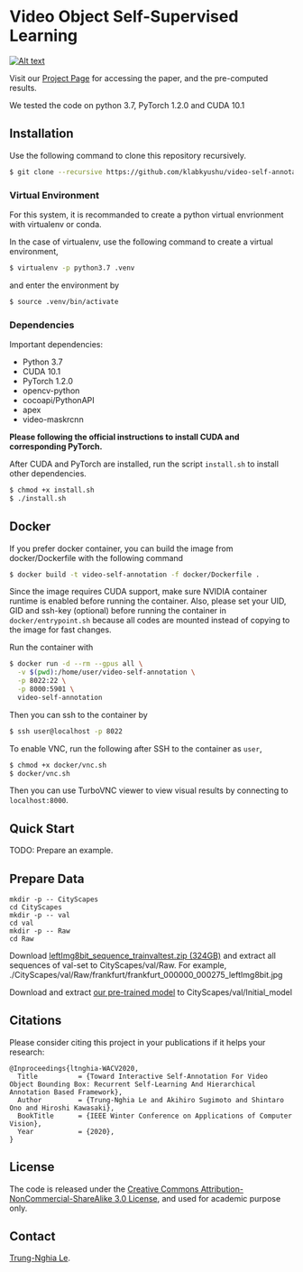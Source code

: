 Video Object Self-Supervised Learning
=====================================================================================

[![Alt text](https://img.youtube.com/vi/R9dj6N_YDJU/0.jpg)](https://www.youtube.com/watch?v=R9dj6N_YDJU)

Visit our [Project Page](https://sites.google.com/view/ltnghia/research/video-self-annotation) for accessing the paper, and the pre-computed results.

We tested the code on python 3.7, PyTorch 1.2.0 and CUDA 10.1

## Installation

Use the following command to clone this repository recursively.

```bash
$ git clone --recursive https://github.com/klabkyushu/video-self-annotation.git
```

### Virtual Environment

For this system, it is recommanded to create a python virtual envrionment with virtualenv or conda.

In the case of virtualenv, use the following command to create a virtual environment,

```bash
$ virtualenv -p python3.7 .venv
```

and enter the environment by

```bash
$ source .venv/bin/activate
```

### Dependencies

Important dependencies:

- Python 3.7
- CUDA 10.1
- PyTorch 1.2.0
- opencv-python
- cocoapi/PythonAPI
- apex
- video-maskrcnn

**Please following the official instructions to install CUDA and corresponding PyTorch.**

After CUDA and PyTorch are installed, run the script `install.sh` to install other dependencies.

```bash
$ chmod +x install.sh
$ ./install.sh
```

## Docker

If you prefer docker container, you can build the image from docker/Dockerfile with the following command

```bash
$ docker build -t video-self-annotation -f docker/Dockerfile .
```

Since the image requires CUDA support, make sure NVIDIA container runtime is enabled before running the container. Also, please set your UID, GID and ssh-key (optional) before running the container in `docker/entrypoint.sh` because all codes are mounted instead of copying to the image for fast changes.

Run the container with

```bash
$ docker run -d --rm --gpus all \
  -v $(pwd):/home/user/video-self-annotation \
  -p 8022:22 \
  -p 8000:5901 \
  video-self-annotation
```

Then you can ssh to the container by

```bash
$ ssh user@localhost -p 8022
```

To enable VNC, run the following after SSH to the container as `user`,

```bash
$ chmod +x docker/vnc.sh
$ docker/vnc.sh
```

Then you can use TurboVNC viewer to view visual results by connecting to `localhost:8000`.

## Quick Start

TODO: Prepare an example.

## Prepare Data

```
mkdir -p -- CityScapes
cd CityScapes
mkdir -p -- val
cd val
mkdir -p -- Raw
cd Raw
```

Download [leftImg8bit_sequence_trainvaltest.zip (324GB)](https://www.cityscapes-dataset.com/downloads) and extract all sequences of val-set to CityScapes/val/Raw. 
For example, ./CityScapes/val/Raw/frankfurt/frankfurt_000000_000275_leftImg8bit.jpg

Download and extract [our pre-trained model](https://drive.google.com/file/d/10bqv7fUeUEdT1Q9T617QTcttit5EJi76/view?usp=sharing) to CityScapes/val/Initial_model

## Citations
Please consider citing this project in your publications if it helps your research:

```
@Inproceedings{ltnghia-WACV2020,
  Title          = {Toward Interactive Self-Annotation For Video Object Bounding Box: Recurrent Self-Learning And Hierarchical Annotation Based Framework},
  Author         = {Trung-Nghia Le and Akihiro Sugimoto and Shintaro Ono and Hiroshi Kawasaki},
  BookTitle      = {IEEE Winter Conference on Applications of Computer Vision},
  Year           = {2020},
}
```

## License

The code is released under the [Creative Commons Attribution-NonCommercial-ShareAlike 3.0 License](https://creativecommons.org/licenses/by-nc-sa/3.0/), and used for academic purpose only.

## Contact

[Trung-Nghia Le](https://sites.google.com/view/ltnghia).

